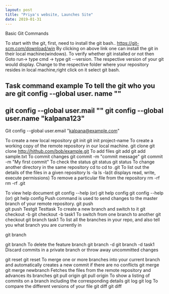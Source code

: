 ```yaml
---
layout: post
title: "Priya's website, Launches Site"
date: 2019-01-31
---
```

Basic Git Commands

To start with the git, first, need to install the git bash.. https://git-scm.com/download/win
By clicking on above link one can install the git in their local machine(windows).
To verify whether git installed or not then Goto run→ type cmd → type  git --version.
The respective version of your git would display. Change to the respective folder where your repository resides in  local machine,right click on it select git bash.

Task
command
example
To tell the git who you are
git config --global user. name ""
------------------------------------
git config --global user.mail ""
git config --global user.name "kalpana123"
------------------------------------
Git config --global user.email
"kalpana@example.com"

To create a new local repository
git init
git init project-name
To create a working copy of the remote repository in our local machine.
git clone
git clone http://hithub.com/bob/example.git
To add files
git add 
git add sample.txt
To commit changes
git commit -m "commit message"
git commit -m "My first commit"
To check the status
git  status
git status
To change another directory in the same repository
cd to 
cd to .git
To list out the details of the files in a given repository
ls -la
ls -la(it displays read, write, execute permissions)
To remove a particular file from the repository
rm -rf 
rm -rf .git

To view help document
git  config --help  (or) git help config
git  config --help  (or) git help config
Push command is used to send changes to the master branch of your remote repository.
git push  
git push Testgit Testtask
To create a new branch and switch to it
git checkout -b 
git checkout -b task1
To switch from one branch to another
git checkout 
git branch task1
To list all the branches in your repo, and also tell you what branch you are currently in

git  branch

git branch
To delete the feature branch
git branch -d 
git branch -d task1
Discard commits in a private branch or throw away uncommitted changes

git reset
git reset
To merge one or more branches into your current branch and automatically creates a new commit if there are no conflicts
git merge 
git merge newbranch
Fetches the files from the remote repository and advances its branches
git pull origin
git pull origin
To show a listing of commits on a branch including the corresponding details
git log
git log
To compare the different versions of your file
git diff
git diff


